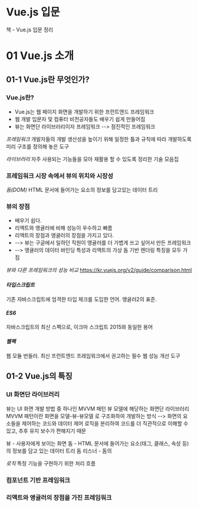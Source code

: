 # 


Vue.js 입문
=============

책 - Vue.js 입문 정리

# 01 Vue.js 소개
## 01-1 Vue.js란 무엇인가?
### Vue.js란?
- Vue.js는 웹 페이지 화면을 개발하기 위한 프런트엔드 프레임워크
- 웹 개발 입문자 및 컴퓨터 비전공자들도 배우기 쉽게 만들어짐
- 뷰는 화면단 라이브러리이자 프레임워크 --> 점진적인 프레임워크


*프레임워크*
개발자들의 개발 생산성을 높이기 위해 일정한 틀과 규칙에 따라 개발하도록 미리 구조를 정의해 놓은 도구

*라이브러리*
 자주 사용되는 기능들을 모아 재활용 할 수 있도록 정리한 기술 모음집


### 프레임워크 시장 속에서 뷰의 위치와 시장성
*돔(DOM)*
HTML 문서에 들어가는 요소의 정보를 담고있는 데이터 트리

### 뷰의 장점
- 배우기 쉽다.
- 리액트와 앵귤러에 비해 성능이 우수하고 빠름
- 리액트의 장점과 앵귤러의 장점을 가지고 있다.
- --> 뷰는 구글에서 일하던 직원이 앵귤러를 더 가볍게 쓰고 싶어서 만든 프레임워크
- --> 앵귤러의 데이터 바인딩 특성과 리액트의 가상 돔 기반 렌더링 특징을 모두 가짐

*뷰와 다른 프레임워크의 성능 비교*
https://kr.vuejs.org/v2/guide/comparison.html



#### *타입스크립트*

기존 자바스크립트에 엄격한 타입 체크를 도입한 언어. 앵귤러2의 표준.

#### *ES6*
자바스크립트의 최신 스펙으로, 이크마 스크립트 2015와 동일한 용어

#### *웹팩*
웹 모듈 번들러. 최신 프런트엔드 프레임워크에서 권고하는 필수 웹 성능 개선 도구

## 01-2 Vue.js의 특징



### UI 화면단 라이브러리
뷰는  UI 화면 개발 방법 중 하나인 MVVM 패턴 뷰 모델에 해당하는 화면단 라이브러리
MVVM 패턴이란 화면을 모델-뷰-뷰모델 로 구조화하여 개발하는 방식
--> 화면의 요소들을 제어하는 코드와 데이터 제어 로직을 분리하여 코드를 더 직관적으로 이해할 수 있고,
추후 유지 보수가 편해지기 때문

뷰 - 사용자에게 보이는 화면
돔 - HTML 문서에 들어가는 요소(태그, 클래스, 속성 등)의 정보를 담고 있는 데이터 트리
돔 리스너 - 돔의


*로직*
특정 기능을 구현하기 위한 처리 흐름
### 컴포넌트 기반 프레임워크
### 리액트와 앵귤러의 장점을 가진 프레임워크
